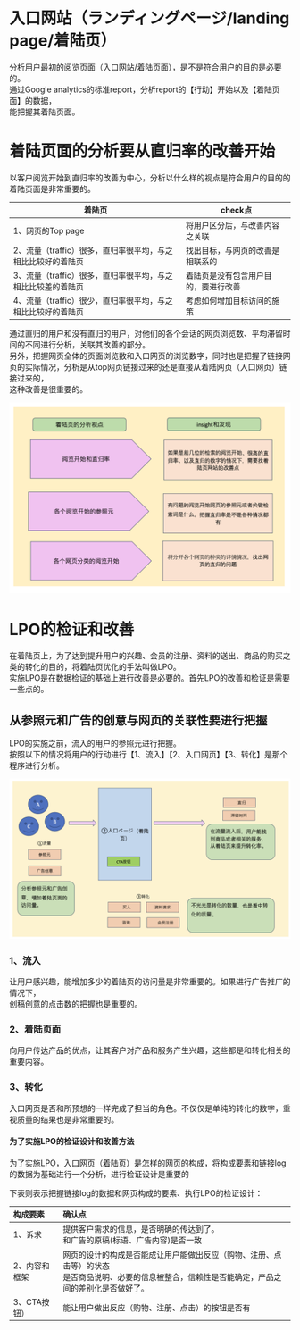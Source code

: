 # 入口网站（ランディングページ/landing page/着陆页）
<p>分析用户最初的阅览页面（入口网站/着陆页面），是不是符合用户的目的是必要的。<br>
通过Google analytics的标准report，分析report的【行动】开始以及【着陆页面】的数据，<br>
能把握其着陆页面。
</p>

# 着陆页面的分析要从直归率的改善开始

<p>以客户阅览开始到直归率的改善为中心，分析以什么样的视点是符合用户的目的的着陆页面是非常重要的。</p>


| 着陆页 | check点 |
|-|-|
| 1、网页的Top page | 将用户区分后，与改善内容之关联 |
| 2、流量（traffic）很多，直归率很平均，与之相比比较好的着陆页 | 找出目标，与网页的改善是相联系的  |
| 3、流量（traffic）很多，直归率很平均，与之相比比较差的着陆页 | 着陆页是没有包含用户目的，要进行改善 |
| 4、流量（traffic）很少，直归率很平均，与之相比比较好的着陆页 | 考虑如何增加目标访问的施策  |

<p>通过直归的用户和没有直归的用户，对他们的各个会话的网页浏览数、平均滞留时间的不同进行分析，关联其改善的部分。<br>
另外，把握网页全体的页面浏览数和入口网页的浏览数字，同时也是把握了链接网页的实际情况，分析是从top网页链接过来的还是直接从着陆网页（入口网页）链接过来的，<br>
这种改善是很重要的。
</p>

![入口网页分析和改善](https://github.com/Seankharisma/Data_Analysis_Project/blob/master/Web%20analyst/Web%E8%A7%A3%E6%9E%90/picture/landing_page_analysis_%20amelioration.png)

# LPO的检证和改善
<p>
在着陆页上，为了达到提升用户的兴趣、会员的注册、资料的送出、商品的购买之类的转化的目的，将着陆页优化的手法叫做LPO。<br>
实施LPO是在数据检证的基础上进行改善是必要的。首先LPO的改善和检证是需要一些点的。
</p>

## 从参照元和广告的创意与网页的关联性要进行把握

<p>LPO的实施之前，流入的用户的参照元进行把握。<br>
按照以下的情况将用户的行动进行【1、流入】【2、入口网页】【3、转化】是那个程序进行分析。</p>


![入口网页关联性_质_量](https://github.com/Seankharisma/Data_Analysis_Project/blob/master/Web%20analyst/Web%E8%A7%A3%E6%9E%90/picture/land_page_quantity%20_quality.png)

### 1、流入
<p>
让用户感兴趣，能增加多少的着陆页的访问量是非常重要的。如果进行广告推广的情况下，<br>
创稿创意的点击数的把握也是重要的。
</p>

### 2、着陆页面
<p>
向用户传达产品的优点，让其客户对产品和服务产生兴趣，这些都是和转化相关的重要内容。
</p>

### 3、转化
<p>
入口网页是否和所预想的一样完成了担当的角色。不仅仅是单纯的转化的数字，重视质量的结果也是非常重要的。
</p>

#### 为了实施LPO的检证设计和改善方法
<p>为了实施LPO，入口网页（着陆页）是怎样的网页的构成，将构成要素和链接log的数据为基础进行一个分析，进行检证设计是重要的</p>

下表则表示把握链接log的数据和网页构成的要素、执行LPO的检证设计：

| 构成要素          | 确认点 |
|:--------------|:----------|
| 1、诉求          | 提供客户需求的信息，是否明确的传达到了。<br> 和广告的原稿(标语、广告内容)是否一致 |
| 2、内容和框架       | 网页的设计的构成是否能成让用户能做出反应（购物、注册、点击等）的状态<br>是否商品说明、必要的信息被整合，信赖性是否能确定，产品之间的差别化是否做好了。 |
| 3、CTA按钮）      | 能让用户做出反应（购物、注册、点击）的按钮是否有 |


